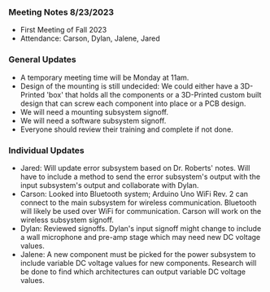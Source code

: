 ### Meeting Notes 8/23/2023
- First Meeting of Fall 2023
- Attendance: Carson, Dylan, Jalene, Jared
### General Updates
- A temporary meeting time will be Monday at 11am. 
- Design of the mounting is still undecided: We could either have a 3D-Printed 'box' that holds all the components or a 3D-Printed custom built design that can screw each component into place or a PCB design.
- We will need a mounting subsystem signoff.   
- We will need a software subsystem signoff. 
- Everyone should review their training and complete if not done.
### Individual Updates
- Jared: Will update error subsystem based on Dr. Roberts' notes. Will have to include a method to send the error subsystem's output with the input subsystem's output and collaborate with Dylan.
- Carson: Looked into Bluetooth system; Arduino Uno WiFi Rev. 2 can connect to the main subsystem for wireless communication. Bluetooth will likely be used over WiFi for communication. Carson will work on the wireless subsystem signoff. 
- Dylan: Reviewed signoffs. Dylan's input signoff might change to include a wall microphone and pre-amp stage which may need new DC voltage values. 
- Jalene: A new component must be picked for the power subsystem to include variable DC voltage values for new components. Research will be done to find which architectures can output variable DC voltage values.
